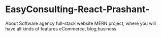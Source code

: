 # EasyConsulting-React-Prashant-
About Software agency full-stack website MERN project, where you will have all kinds of features eCommerce, blog,business
